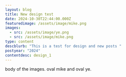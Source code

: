 ```yaml
---
layout: blog
title: New design test
date: 2024-10-30T22:44:00.000Z
featuredimage: /assets/image/mike.png
images:
  - src: /assets/image/ye.png
  - src: /assets/image/mike.png
type: content
descblurb: "This is a test for design and new posts "
postyear: "2024"
contentdesc: design_1
---
```

body of the images. oval mike and oval ye.
